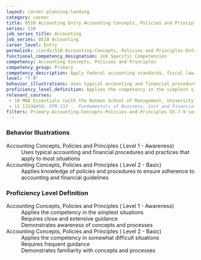 ```yaml
---
layout: career-planning-landing
category: career
title: 0510 Accounting Entry Accounting Concepts, Policies and Principles
series: 510
job_series_title: Accounting
job_series: 0510 Accounting
career_level: Entry
permalink: /cards/510-Accounting-Concepts, Policies and Principles-Entry
functional_competency_designation: Job Specific Competencies
competency: Accounting Concepts, Policies and Principles
competency_group: Primary
competency_description: Apply federal accounting standards, fiscal law, policies, regulations, principles, standards, internal controls and procedures to financial management activities
level: "7-9"
behavior_illustrations: Uses typical accounting and financial procedures and practices that apply to most situations ? Applies knowledge of policies and procedures to ensure adherence to accounting and financial guidelines
proficiency_level_definition: Applies the competency in the simplest situations ? Requires close and extensive guidance ? Demonstrates awareness of concepts and processes ? Applies the competency in somewhat difficult situations ? Requires frequent guidance ? Demonstrates familiarity with concepts and processes
relevant_courses: 
 - 10 MBA Essentials (with the Rotman School of Management, University of Toronto), Emeritus, <a href="https://assets-ee-b2b.s3.ap-southeast-1.amazonaws.com/Emeritus/rotman/B2B_Brochure_Rotman_MBAE.pdf">https://assets-ee-b2b.s3.ap-southeast-1.amazonaws.com/Emeritus/rotman/B2B_Brochure_Rotman_MBAE.pdf</a>
 - 11 1313&#58; FPM 133 -  Fundamentals of Business, Cost and Financial Management, Learning Tree
filters: Primary-Accounting-Concepts-Policies-and-Principles GS-7-9 series-0510
---
```


<div class="desktop:grid-col-6 margin-y-205">
  <div class="border-top-05 bg-white padding-2 shadow-5 height-full members-hover border-1px border-gray-30 border-top-orange radius-lg">
    <h3>Behavior Illustrations</h3>
    <dl class="text-base"><dt>Accounting Concepts, Policies and Principles ( Level 1 - Awareness)</dt><dd>Uses typical accounting and financial procedures and practices that apply to most situations</dd><dt>Accounting Concepts, Policies and Principles ( Level 2 - Basic)</dt><dd>Applies knowledge of policies and procedures to ensure adherence to accounting and financial guidelines</dd></dl>
  </div>
</div>
<div class="desktop:grid-col-6 margin-y-205">
  <div class="border-top-05 bg-white padding-2 shadow-5 height-full members-hover border-1px border-gray-30 border-top-orange radius-lg">
    <h3>Proficiency Level Definition</h3>
    <dl class="text-base"><dt>Accounting Concepts, Policies and Principles ( Level 1 - Awareness)</dt><dd>Applies the competency in the simplest situations </dd><dd> Requires close and extensive guidance </dd><dd> Demonstrates awareness of concepts and processes</dd><dt>Accounting Concepts, Policies and Principles ( Level 2 - Basic)</dt><dd>Applies the competency in somewhat difficult situations </dd><dd> Requires frequent guidance </dd><dd> Demonstrates familiarity with concepts and processes</dd></dl>
  </div>
</div>